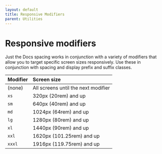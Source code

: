 ```yaml
---
layout: default
title: Responsive Modifiers
parent: Utilities
---
```


# Responsive modifiers

Just the Docs spacing works in conjunction with a variety of modifiers that allow you to target specific screen sizes responsively. Use these in conjunction with spacing and display prefix and suffix classes.

| Modifier  | Screen size                          |
|:----------|:-------------------------------------|
| (none)    | All screens until the next modifier  |
| `xs`      | 320px (20rem) and up                 |
| `sm`      | 640px (40rem) and up                 |
| `md`      | 1024px (64rem) and up                |
| `lg`      | 1280px (80rem) and up                |
| `xl`      | 1440px (90rem) and up                |
| `xxl`     | 1620px (101.25rem) and up            |
| `xxxl`    | 1916px (119.75rem) and up            |
